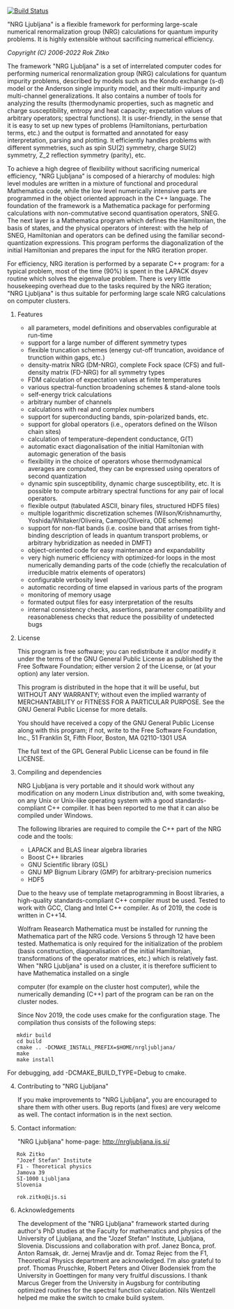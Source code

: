 [![Build Status](https://travis-ci.org/rokzitko/nrgljubljana.svg?branch=master)](https://travis-ci.org/rokzitko/nrgljubljana)

"NRG Ljubljana" is a flexible framework for performing large-scale
numerical renormalization group (NRG) calculations for quantum
impurity problems. It is highly extensible without sacrificing
numerical efficiency.

*Copyright (C) 2006-2022 Rok Zitko*

The framework "NRG Ljubljana" is a set of interrelated computer codes
for performing numerical renormalization group (NRG) calculations for
quantum impurity problems, described by models such as the Kondo
exchange (s-d) model or the Anderson single impurity model, and their
multi-impurity and multi-channel generalizations. It also contains a
number of tools for analyzing the results (thermodynamic properties,
such as magnetic and charge susceptibility, entropy and heat capacity;
expectation values of arbitrary operators; spectral functions). It is
user-friendly, in the sense that it is easy to set up new types of
problems (Hamiltonians, perturbation terms, etc.) and the output is
formatted and annotated for easy interpretation, parsing and plotting.
It efficiently handles problems with different symmetries, such as
spin SU(2) symmetry, charge SU(2) symmetry, Z_2 reflection symmetry
(parity), etc.

To achieve a high degree of flexibility without sacrificing numerical
efficiency, "NRG Ljubljana" is composed of a hierarchy of modules:
high level modules are written in a mixture of functional and
procedural Mathematica code, while the low level numerically intensive
parts are programmed in the object oriented approach in the C++
language. The foundation of the framework is a Mathematica package for
performing calculations with non-commutative second quantisation
operators, SNEG. The next layer is a Mathematica program which defines
the Hamiltonian, the basis of states, and the physical operators of
interest: with the help of SNEG, Hamiltonian and operators can be
defined using the familiar second-quantization expressions. This
program performs the diagonalization of the initial Hamiltonian and
prepares the input for the NRG iteration proper.

For efficiency, NRG iteration is performed by a separate C++ program:
for a typical problem, most of the time (90%) is spent in the LAPACK
dsyev routine which solves the eigenvalue problem. There is very
little housekeeping overhead due to the tasks required by the NRG
iteration; "NRG Ljubljana" is thus suitable for performing large scale
NRG calculations on computer clusters.

1. Features

   - all parameters, model definitions and observables configurable at run-time
   - support for a large number of different symmetry types
   - flexible truncation schemes (energy cut-off truncation, avoidance
     of trunction within gaps, etc.)
   - density-matrix NRG (DM-NRG), complete Fock space (CFS) and full-density matrix
     (FD-NRG) for all symmetry types
   - FDM calculation of expectation values at finite temperatures
   - various spectral-function broadening schemes & stand-alone tools
   - self-energy trick calculations
   - arbitrary number of channels
   - calculations with real and complex numbers
   - support for superconducting bands, spin-polarized bands, etc.
   - support for global operators (i.e., operators defined on the
     Wilson chain sites)
   - calculation of temperature-dependent conductance, G(T)
   - automatic exact diagonalisation of the initial Hamiltonian with
     automagic generation of the basis
   - flexibility in the choice of operators whose thermodynamical averages
     are computed, they can be expressed using operators of second
     quantization
   - dynamic spin susceptibility, dynamic charge susceptibility, etc.
     It is possible to compute arbitrary spectral functions for any
     pair of local operators.
   - flexible output (tabulated ASCII, binary files, structured HDF5 files)
   - multiple logarithmic discretization schemes (Wilson/Krishnamurthy,
     Yoshida/Whitaker/Oliveira, Campo/Oliveira, ODE scheme)
   - support for non-flat bands (i.e. cosine band that arrises from
     tight-binding description of leads in quantum transport problems,
     or arbitrary hybridization as needed in DMFT)
   - object-oriented code for easy maintenance and expandability
   - very high numeric efficiency with optimized-for loops in the most
     numerically demanding parts of the code (chiefly the recalculation
     of irreducible matrix elements of operators)
   - configurable verbosity level
   - automatic recording of time elapsed in various parts of the program
   - monitoring of memory usage
   - formated output files for easy interpretation of the results
   - internal consistency checks, assertions, parameter compatibility
     and reasonableness checks that reduce the possibility of undetected
     bugs


2. License

   This program is free software; you can redistribute it and/or modify
   it under the terms of the GNU General Public License as published by
   the Free Software Foundation; either version 2 of the License, or
   (at your option) any later version.

   This program is distributed in the hope that it will be useful,
   but WITHOUT ANY WARRANTY; without even the implied warranty of
   MERCHANTABILITY or FITNESS FOR A PARTICULAR PURPOSE.  See the
   GNU General Public License for more details.

   You should have received a copy of the GNU General Public License
   along with this program; if not, write to the Free Software
   Foundation, Inc., 51 Franklin St, Fifth Floor, Boston, MA  02110-1301  USA

   The full text of the GPL General Public License can be found
   in file LICENSE.

3. Compiling and dependencies

   NRG Ljubljana is very portable and it should work without any modification
   on any modern Linux distribution and, with some tweaking, on any Unix or
   Unix-like operating system with a good standards-compliant C++ compiler. It
   has been reported to me that it can also be compiled under Windows.

   The following libraries are required to compile the C++ part of the
   NRG code and the tools:

    * LAPACK and BLAS linear algebra libraries
    * Boost C++ libraries
    * GNU Scientific library (GSL)
    * GNU MP Bignum Library (GMP) for arbitrary-precision numerics
    * HDF5

   Due to the heavy use of template metaprogramming in Boost libraries, a
   high-quality standards-compliant C++ compiler must be used. Tested to
   work with GCC, Clang and Intel C++ compiler. As of 2019, the code
   is written in C++14.

   Wolfram Reasearch Mathematica must be installed for running the
   Mathematica part of the NRG code. Versions 5 through 12 have been
   tested. Mathematica is only required for the initialization of the
   problem (basis construction, diagonalisation of the initial
   Hamiltonian, transformations of the operator matrices, etc.) which is
   relatively fast. When "NRG Ljubljana" is used on a cluster, it is
   therefore sufficient to have Mathematica installed on a single

   computer (for example on the cluster host computer), while the
   numerically demanding (C++) part of the program can be ran on the
   cluster nodes.

   Since Nov 2019, the code uses cmake for the configuration stage.
   The compilation thus consists of the following steps:

```shell
   mkdir build
   cd build
   cmake .. -DCMAKE_INSTALL_PREFIX=$HOME/nrgljubljana/
   make
   make install
```
   For debugging, add -DCMAKE_BUILD_TYPE=Debug to cmake.


4. Contributing to "NRG Ljubljana"

   If you make improvements to "NRG Ljubljana", you are encouraged to
   share them with other users. Bug reports (and fixes) are very welcome
   as well.  The contact information is in the next section.


5. Contact information:

   "NRG Ljubljana" home-page: http://nrgljubljana.ijs.si/

```
   Rok Zitko
   "Jozef Stefan" Institute
   F1 - Theoretical physics
   Jamova 39
   SI-1000 Ljubljana
   Slovenia

   rok.zitko@ijs.si
```

6. Acknowledgements

   The development of the "NRG Ljubljana" framework started during
   author's PhD studies at the Faculty for mathematics and physics of the
   University of Ljubljana, and the "Jozef Stefan" Institute, Ljubljana,
   Slovenia. Discussions and collaboration with prof. Janez Bonca, prof.
   Anton Ramsak, dr. Jernej Mravlje and dr. Tomaz Rejec from the F1,
   Theoretical Physics department are acknowledged. I'm also grateful to
   prof. Thomas Pruschke, Robert Peters and Oliver Bodensiek from the
   University in Goettingen for many very fruitful discussions. I thank
   Marcus Greger from the University in Augsburg for contributing
   optimized routines for the spectral function calculation. Nils
   Wentzell helped me make the switch to cmake build system.
